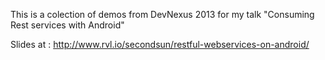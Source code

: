 This is a colection of demos from DevNexus 2013 for my talk "Consuming Rest services with Android"

Slides at : <http://www.rvl.io/secondsun/restful-webservices-on-android/>
